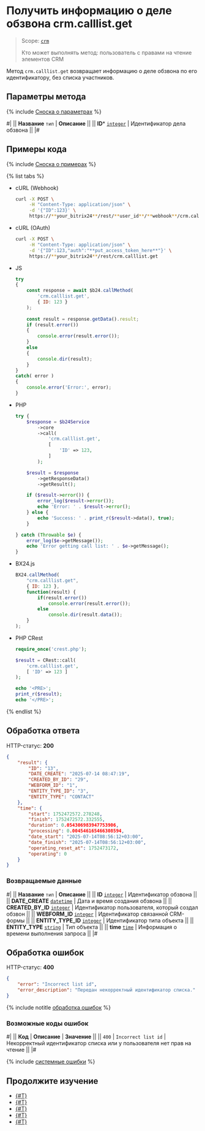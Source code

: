 # Получить информацию о деле обзвона crm.calllist.get

> Scope: [`crm`](../../scopes/permissions.md)
>
> Кто может выполнять метод: пользователь с правами на чтение элементов CRM

Метод `crm.calllist.get` возвращает информацию о деле обзвона по его идентификатору, без списка участников.

## Параметры метода

{% include [Сноска о параметрах](../../../_includes/required.md) %}

#|
|| **Название**
`тип` | **Описание** ||
|| **ID***
[`integer`](../../data-types.md) | Идентификатор дела обзвона ||
|#

## Примеры кода

{% include [Сноска о примерах](../../../_includes/examples.md) %}

{% list tabs %}

- cURL (Webhook)

    ```bash
    curl -X POST \
         -H "Content-Type: application/json" \
         -d '{"ID":123}' \
         https://**your_bitrix24**/rest/**user_id**/**webhook**/crm.calllist.get
    ```

- cURL (OAuth)

    ```bash
    curl -X POST \
         -H "Content-Type: application/json" \
         -d '{"ID":123,"auth":"**put_access_token_here**"}' \
         https://**your_bitrix24**/rest/crm.calllist.get
    ```

- JS


    ```js
    try
    {
    	const response = await $b24.callMethod(
    		'crm.calllist.get',
    		{ ID: 123 }
    	);
    	
    	const result = response.getData().result;
    	if (result.error())
    	{
    		console.error(result.error());
    	}
    	else
    	{
    		console.dir(result);
    	}
    }
    catch( error )
    {
    	console.error('Error:', error);
    }
    ```

- PHP


    ```php
    try {
        $response = $b24Service
            ->core
            ->call(
                'crm.calllist.get',
                [
                    'ID' => 123,
                ]
            );
    
        $result = $response
            ->getResponseData()
            ->getResult();
    
        if ($result->error()) {
            error_log($result->error());
            echo 'Error: ' . $result->error();
        } else {
            echo 'Success: ' . print_r($result->data(), true);
        }
    
    } catch (Throwable $e) {
        error_log($e->getMessage());
        echo 'Error getting call list: ' . $e->getMessage();
    }
    ```

- BX24.js

    ```js
    BX24.callMethod(
        "crm.calllist.get",
        { ID: 123 },
        function(result) {
            if(result.error())
                console.error(result.error());
            else
                console.dir(result.data());
        }
    );
    ```

- PHP CRest

    ```php
    require_once('crest.php');

    $result = CRest::call(
        'crm.calllist.get',
        [ 'ID' => 123 ]
    );

    echo '<PRE>';
    print_r($result);
    echo '</PRE>';
    ```

{% endlist %}

## Обработка ответа

HTTP-статус: **200**

```json
{
    "result": {
        "ID": "13",
        "DATE_CREATE": "2025-07-14 08:47:19",
        "CREATED_BY_ID": "29",
        "WEBFORM_ID": "1",
        "ENTITY_TYPE_ID": "3",
        "ENTITY_TYPE": "CONTACT"
    },
    "time": {
        "start": 1752472572.278248,
        "finish": 1752472572.332555,
        "duration": 0.054306983947753906,
        "processing": 0.004546165466308594,
        "date_start": "2025-07-14T08:56:12+03:00",
        "date_finish": "2025-07-14T08:56:12+03:00",
        "operating_reset_at": 1752473172,
        "operating": 0
    }
}
```

### Возвращаемые данные

#|
|| **Название**
`тип` | **Описание** ||
|| **ID**
[`integer`](../../data-types.md) | Идентификатор обзвона ||
|| **DATE_CREATE**
[`datetime`](../../data-types.md) | Дата и время создания обзвона ||
|| **CREATED_BY_ID**
[`integer`](../../data-types.md) | Идентификатор пользователя, который создал обзвон ||
|| **WEBFORM_ID**
[`integer`](../../data-types.md) | Идентификатор связанной CRM-формы ||
|| **ENTITY_TYPE_ID**
[`integer`](../../data-types.md) | Идентификатор типа объекта ||
|| **ENTITY_TYPE**
[`string`](../../data-types.md) | Тип объекта ||
|| **time**
[`time`](../../data-types.md#time) | Информация о времени выполнения запроса ||
|#

## Обработка ошибок

HTTP-статус: **400**

```json
{
    "error": "Incorrect list id",
    "error_description": "Передан некорректный идентификатор списка."
}
```

{% include notitle [обработка ошибок](../../../_includes/error-info.md) %}

### Возможные коды ошибок

#|
|| **Код** | **Описание** | **Значение** ||
|| `400` | `Incorrect list id` | Некорректный идентификатор списка или у пользователя нет прав на чтение ||
|#

{% include [системные ошибки](../../../_includes/system-errors.md) %}

## Продолжите изучение

- [{#T}](./crm-calllist-add.md)
- [{#T}](./crm-calllist-items-get.md)
- [{#T}](./crm-calllist-list.md)
- [{#T}](./crm-calllist-statuslist.md)
- [{#T}](./crm-calllist-update.md) 